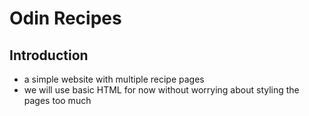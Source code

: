 # Odin Recipes
## Introduction
- a simple website with multiple recipe pages
- we will use basic HTML for now without worrying about styling the pages too much